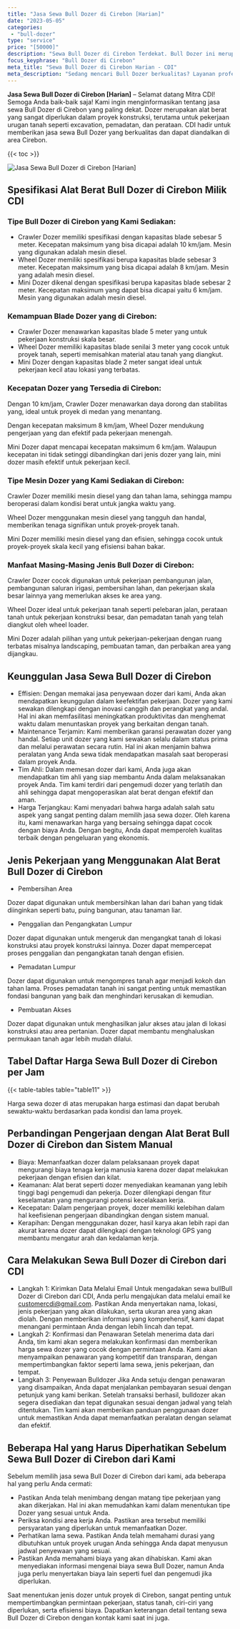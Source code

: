 ```yaml
---
title: "Jasa Sewa Bull Dozer di Cirebon [Harian]"
date: "2023-05-05"
categories:
 - "bull-dozer"
type: "service"
price: "[50000]"
description: "Sewa Bull Dozer di Cirebon Terdekat. Bull Dozer ini merupakan pilihan tepat dalam proyek pembangunan sebagai alat berat powerful dan produktif. Segera konsultasikan kebutuhan Anda."
focus_keyphrase: "Bull Dozer di Cirebon"
meta_title: "Sewa Bull Dozer di Cirebon Harian - CDI"
meta_description: "Sedang mencari Bull Dozer berkualitas? Layanan profesional kami siap melayani dengan harga kompetitif. Klik untuk info lebih lanjut."
---
```


**Jasa Sewa Bull Dozer di Cirebon [Harian]** – Selamat datang Mitra CDI! Semoga Anda baik-baik saja! Kami ingin menginformasikan tentang jasa sewa Bull Dozer di Cirebon yang paling dekat. Dozer merupakan alat berat yang sangat diperlukan dalam proyek konstruksi, terutama untuk pekerjaan urugan tanah seperti excavation, pemadatan, dan perataan. CDI hadir untuk memberikan jasa sewa Bull Dozer yang berkualitas dan dapat diandalkan di area Cirebon.

{{< toc >}}

![Jasa Sewa Bull Dozer di Cirebon [Harian]](/images/bull-dozer/bull-dozer-21.jpg)

## Spesifikasi Alat Berat Bull Dozer di Cirebon Milik CDI

### Tipe Bull Dozer di Cirebon yang Kami Sediakan:

*   Crawler Dozer memiliki spesifikasi dengan kapasitas blade sebesar 5 meter. Kecepatan maksimum yang bisa dicapai adalah 10 km/jam. Mesin yang digunakan adalah mesin diesel.
*   Wheel Dozer memiliki spesifikasi berupa kapasitas blade sebesar 3 meter. Kecepatan maksimum yang bisa dicapai adalah 8 km/jam. Mesin yang adalah mesin diesel.
*   Mini Dozer dikenal dengan spesifikasi berupa kapasitas blade sebesar 2 meter. Kecepatan maksimum yang dapat bisa dicapai yaitu 6 km/jam. Mesin yang digunakan adalah mesin diesel.

### Kemampuan Blade Dozer yang di Cirebon:

*   Crawler Dozer menawarkan kapasitas blade 5 meter yang untuk pekerjaan konstruksi skala besar.
*   Wheel Dozer memiliki kapasitas blade senilai 3 meter yang cocok untuk proyek tanah, seperti memisahkan material atau tanah yang diangkut.
*   Mini Dozer dengan kapasitas blade 2 meter sangat ideal untuk pekerjaan kecil atau lokasi yang terbatas.

### Kecepatan Dozer yang Tersedia di Cirebon:

Dengan 10 km/jam, Crawler Dozer menawarkan daya dorong dan stabilitas yang, ideal untuk proyek di medan yang menantang.

Dengan kecepatan maksimum 8 km/jam, Wheel Dozer mendukung pengerjaan yang dan efektif pada pekerjaan menengah.

Mini Dozer dapat mencapai kecepatan maksimum 6 km/jam. Walaupun kecepatan ini tidak setinggi dibandingkan dari jenis dozer yang lain, mini dozer masih efektif untuk pekerjaan kecil.

### Tipe Mesin Dozer yang Kami Sediakan di Cirebon:

Crawler Dozer memiliki mesin diesel yang dan tahan lama, sehingga mampu beroperasi dalam kondisi berat untuk jangka waktu yang.

Wheel Dozer menggunakan mesin diesel yang tangguh dan handal, memberikan tenaga signifikan untuk proyek-proyek tanah.

Mini Dozer memiliki mesin diesel yang dan efisien, sehingga cocok untuk proyek-proyek skala kecil yang efisiensi bahan bakar.

### Manfaat Masing-Masing Jenis Bull Dozer di Cirebon:

Crawler Dozer cocok digunakan untuk pekerjaan pembangunan jalan, pembangunan saluran irigasi, pembersihan lahan, dan pekerjaan skala besar lainnya yang memerlukan akses ke area yang.

Wheel Dozer ideal untuk pekerjaan tanah seperti pelebaran jalan, perataan tanah untuk pekerjaan konstruksi besar, dan pemadatan tanah yang telah diangkut oleh wheel loader.

Mini Dozer adalah pilihan yang untuk pekerjaan-pekerjaan dengan ruang terbatas misalnya landscaping, pembuatan taman, dan perbaikan area yang dijangkau.

## Keunggulan Jasa Sewa Bull Dozer di Cirebon

*   Effisien: Dengan memakai jasa penyewaan dozer dari kami, Anda akan mendapatkan keunggulan dalam keefektifan pekerjaan. Dozer yang kami sewakan dilengkapi dengan inovasi canggih dan perangkat yang andal. Hal ini akan memfasilitasi meningkatkan produktivitas dan menghemat waktu dalam menuntaskan proyek yang berkaitan dengan tanah.
*   Maintenance Terjamin: Kami memberikan garansi perawatan dozer yang handal. Setiap unit dozer yang kami sewakan selalu dalam status prima dan melalui perawatan secara rutin. Hal ini akan menjamin bahwa peralatan yang Anda sewa tidak mendapatkan masalah saat beroperasi dalam proyek Anda.
*   Tim Ahli: Dalam memesan dozer dari kami, Anda juga akan mendapatkan tim ahli yang siap membantu Anda dalam melaksanakan proyek Anda. Tim kami terdiri dari pengemudi dozer yang terlatih dan ahli sehingga dapat mengoperasikan alat berat dengan efektif dan aman.
*   Harga Terjangkau: Kami menyadari bahwa harga adalah salah satu aspek yang sangat penting dalam memilih jasa sewa dozer. Oleh karena itu, kami menawarkan harga yang bersaing sehingga dapat cocok dengan biaya Anda. Dengan begitu, Anda dapat memperoleh kualitas terbaik dengan pengeluaran yang ekonomis.

## Jenis Pekerjaan yang Menggunakan Alat Berat Bull Dozer di Cirebon

*   Pembersihan Area

Dozer dapat digunakan untuk membersihkan lahan dari bahan yang tidak diinginkan seperti batu, puing bangunan, atau tanaman liar.
*   Penggalian dan Pengangkatan Lumpur

Dozer dapat digunakan untuk mengeruk dan mengangkat tanah di lokasi konstruksi atau proyek konstruksi lainnya. Dozer dapat mempercepat proses penggalian dan pengangkatan tanah dengan efisien.
*   Pemadatan Lumpur

Dozer dapat digunakan untuk mengompres tanah agar menjadi kokoh dan tahan lama. Proses pemadatan tanah ini sangat penting untuk memastikan fondasi bangunan yang baik dan menghindari kerusakan di kemudian.
*   Pembuatan Akses

Dozer dapat digunakan untuk menghasilkan jalur akses atau jalan di lokasi konstruksi atau area pertanian. Dozer dapat membantu menghaluskan permukaan tanah agar lebih mudah dilalui.

## Tabel Daftar Harga Sewa Bull Dozer di Cirebon per Jam

{{< table-tables table="table11" >}}

Harga sewa dozer di atas merupakan harga estimasi dan dapat berubah sewaktu-waktu berdasarkan pada kondisi dan lama proyek.

## Perbandingan Pengerjaan dengan Alat Berat Bull Dozer di Cirebon dan Sistem Manual

*   Biaya: Memanfaatkan dozer dalam pelaksanaan proyek dapat mengurangi biaya tenaga kerja manusia karena dozer dapat melakukan pekerjaan dengan efisien dan kilat.
*   Keamanan: Alat berat seperti dozer menyediakan keamanan yang lebih tinggi bagi pengemudi dan pekerja. Dozer dilengkapi dengan fitur keselamatan yang mengurangi potensi kecelakaan kerja.
*   Kecepatan: Dalam pengerjaan proyek, dozer memiliki kelebihan dalam hal keefisienan pengerjaan dibandingkan dengan sistem manual.
*   Kerapihan: Dengan menggunakan dozer, hasil karya akan lebih rapi dan akurat karena dozer dapat dilengkapi dengan teknologi GPS yang membantu mengatur arah dan kedalaman kerja.

## Cara Melakukan Sewa Bull Dozer di Cirebon dari CDI

*   Langkah 1: Kirimkan Data Melalui Email
Untuk mengadakan sewa bullBull Dozer di Cirebon dari CDI, Anda perlu mengajukan data melalui email ke customercdi@gmail.com. Pastikan Anda menyertakan nama, lokasi, jenis pekerjaan yang akan dilakukan, serta ukuran area yang akan diolah. Dengan memberikan informasi yang komprehensif, kami dapat menangani permintaan Anda dengan lebih lincah dan tepat.
*   Langkah 2: Konfirmasi dan Penawaran
Setelah menerima data dari Anda, tim kami akan segera melakukan konfirmasi dan memberikan harga sewa dozer yang cocok dengan permintaan Anda. Kami akan menyampaikan penawaran yang kompetitif dan transparan, dengan mempertimbangkan faktor seperti lama sewa, jenis pekerjaan, dan tempat.
*   Langkah 3: Penyewaan Bulldozer
Jika Anda setuju dengan penawaran yang disampaikan, Anda dapat menjalankan pembayaran sesuai dengan petunjuk yang kami berikan. Setelah transaksi berhasil, bulldozer akan segera disediakan dan tepat digunakan sesuai dengan jadwal yang telah ditentukan. Tim kami akan memberikan panduan penggunaan dozer untuk memastikan Anda dapat memanfaatkan peralatan dengan selamat dan efektif.

## Beberapa Hal yang Harus Diperhatikan Sebelum Sewa Bull Dozer di Cirebon dari Kami

Sebelum memilih jasa sewa Bull Dozer di Cirebon dari kami, ada beberapa hal yang perlu Anda cermati:

*   Pastikan Anda telah menimbang dengan matang tipe pekerjaan yang akan dikerjakan. Hal ini akan memudahkan kami dalam menentukan tipe Dozer yang sesuai untuk Anda.
*   Periksa kondisi area kerja Anda. Pastikan area tersebut memiliki persyaratan yang diperlukan untuk memanfaatkan Dozer.
*   Perhatikan lama sewa. Pastikan Anda telah memahami durasi yang dibutuhkan untuk proyek urugan Anda sehingga Anda dapat menyusun jadwal penyewaan yang sesuai.
*   Pastikan Anda memahami biaya yang akan dihabiskan. Kami akan menyediakan informasi mengenai biaya sewa Bull Dozer, namun Anda juga perlu menyertakan biaya lain seperti fuel dan pengemudi jika diperlukan.

Saat menentukan jenis dozer untuk proyek di Cirebon, sangat penting untuk mempertimbangkan permintaan pekerjaan, status tanah, ciri-ciri yang diperlukan, serta efisiensi biaya. Dapatkan keterangan detail tentang sewa Bull Dozer di Cirebon dengan kontak kami saat ini juga.